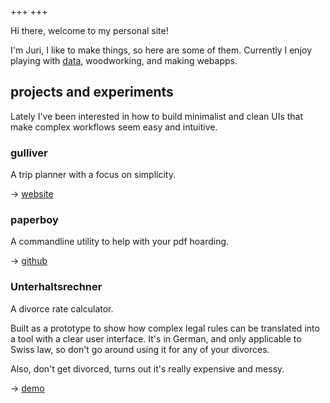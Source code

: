 +++
+++

Hi there, welcome to my personal site!

I'm Juri, I like to make things, so here are some of them. Currently I enjoy playing with [data](https://d-one.ai), woodworking, and making webapps.

## projects and experiments

Lately I've been interested in how to build minimalist and clean UIs that make complex workflows seem easy and intuitive.

### gulliver

A trip planner with a focus on simplicity.

→ [website](https://gllvr.com)


### paperboy

A commandline utility to help with your pdf hoarding.

→ [github](https://github.com/2mol/pboy)


### Unterhaltsrechner

A divorce rate calculator.

Built as a prototype to show how complex legal rules can be translated into a tool with a clear user interface. It's in German, and only applicable to Swiss law, so don't go around using it for any of your divorces.

Also, don't get divorced, turns out it's really expensive and messy.

→ [demo](https://2mol.gitlab.io/urechner)
